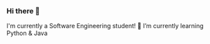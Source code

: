 ### Hi there 👋

I'm currently a Software Engineering student!
🌱 I’m currently learning Python & Java





